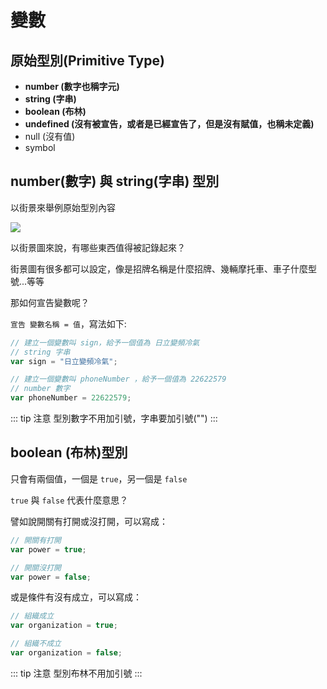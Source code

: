 # 變數

## 原始型別(Primitive Type)

* <b>number (數字也稱字元)</b>
* <b>string (字串)</b>
* <b>boolean (布林)</b>
* <b>undefined (沒有被宣告，或者是已經宣告了，但是沒有賦值，也稱未定義)</b>
* null (沒有值)
* symbol

## number(數字) 與 string(字串) 型別

以街景來舉例原始型別內容

<img src="/js-vue-press/image/street_view.jpg" />

以街景圖來說，有哪些東西值得被記錄起來？

街景圖有很多都可以設定，像是招牌名稱是什麼招牌、幾輛摩托車、車子什麼型號...等等

那如何宣告變數呢？

`宣告 變數名稱 = 值`，寫法如下:

``` js
// 建立一個變數叫 sign，給予一個值為 日立變頻冷氣
// string 字串 
var sign = "日立變頻冷氣";

// 建立一個變數叫 phoneNumber ，給予一個值為 22622579
// number 數字
var phoneNumber = 22622579;
```

::: tip 注意
型別數字不用加引號，字串要加引號("")
:::

## boolean (布林)型別

只會有兩個值，一個是 `true`，另一個是 `false`

`true` 與 `false` 代表什麼意思？ 

譬如說開關有打開或沒打開，可以寫成：

``` js
// 開關有打開
var power = true;

// 開關沒打開
var power = false;
```

或是條件有沒有成立，可以寫成：

``` js
// 組織成立
var organization = true;

// 組織不成立
var organization = false;
```

::: tip 注意
型別布林不用加引號
:::

